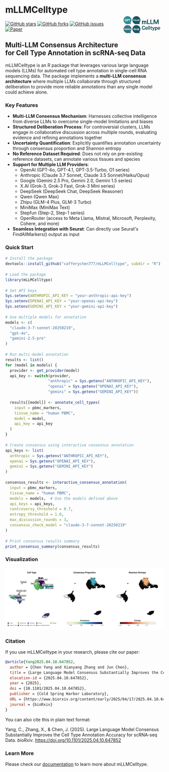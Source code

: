 # mLLMCelltype <img src="man/figures/logo.png" align="right" height="139" alt="mLLMCelltype logo" />

[![GitHub stars](https://img.shields.io/github/stars/cafferychen777/mLLMCelltype?style=social)](https://github.com/cafferychen777/mLLMCelltype/stargazers)
[![GitHub forks](https://img.shields.io/github/forks/cafferychen777/mLLMCelltype?style=social)](https://github.com/cafferychen777/mLLMCelltype/network/members)
[![GitHub issues](https://img.shields.io/github/issues/cafferychen777/mLLMCelltype?style=social)](https://github.com/cafferychen777/mLLMCelltype/issues)
[![Paper](https://img.shields.io/badge/bioRxiv-10.1101%2F2025.04.10.647852-blue)](https://www.biorxiv.org/content/10.1101/2025.04.10.647852v1)

## Multi-LLM Consensus Architecture for Cell Type Annotation in scRNA-seq Data

mLLMCelltype is an R package that leverages various large language models (LLMs) for automated cell type annotation in single-cell RNA sequencing data. The package implements a **multi-LLM consensus architecture** where multiple LLMs collaborate through structured deliberation to provide more reliable annotations than any single model could achieve alone.

### Key Features

* **Multi-LLM Consensus Mechanism**: Harnesses collective intelligence from diverse LLMs to overcome single-model limitations and biases
* **Structured Deliberation Process**: For controversial clusters, LLMs engage in collaborative discussion across multiple rounds, evaluating evidence and refining annotations together
* **Uncertainty Quantification**: Explicitly quantifies annotation uncertainty through consensus proportion and Shannon entropy
* **No Reference Dataset Required**: Does not rely on pre-existing reference datasets, can annotate various tissues and species
* **Support for Multiple LLM Providers**:
  - OpenAI (GPT-4o, GPT-4.1, GPT-3.5-Turbo, O1 series)
  - Anthropic (Claude 3.7 Sonnet, Claude 3.5 Sonnet/Haiku/Opus)
  - Google (Gemini 2.5 Pro, Gemini 2.0, Gemini 1.5 series)
  - X.AI (Grok-3, Grok-3 Fast, Grok-3 Mini series)
  - DeepSeek (DeepSeek Chat, DeepSeek Reasoner)
  - Qwen (Qwen Max)
  - Zhipu (GLM-4 Plus, GLM-3 Turbo)
  - MiniMax (MiniMax Text)
  - Stepfun (Step-2, Step-1 series)
  - OpenRouter (access to Meta Llama, Mistral, Microsoft, Perplexity, Cohere, and more)
* **Seamless Integration with Seurat**: Can directly use Seurat's FindAllMarkers() output as input

### Quick Start

```r
# Install the package
devtools::install_github("cafferychen777/mLLMCelltype", subdir = "R")

# Load the package
library(mLLMCelltype)

# Set API keys
Sys.setenv(ANTHROPIC_API_KEY = "your-anthropic-api-key")
Sys.setenv(OPENAI_API_KEY = "your-openai-api-key")
Sys.setenv(GEMINI_API_KEY = "your-gemini-api-key")

# Use multiple models for annotation
models <- c(
  "claude-3-7-sonnet-20250219",
  "gpt-4o",
  "gemini-2.5-pro"
)

# Run multi-model annotation
results <- list()
for (model in models) {
  provider <- get_provider(model)
  api_key <- switch(provider,
                   "anthropic" = Sys.getenv("ANTHROPIC_API_KEY"),
                   "openai" = Sys.getenv("OPENAI_API_KEY"),
                   "gemini" = Sys.getenv("GEMINI_API_KEY"))

  results[[model]] <- annotate_cell_types(
    input = pbmc_markers,
    tissue_name = "human PBMC",
    model = model,
    api_key = api_key
  )
}

# Create consensus using interactive consensus annotation
api_keys <- list(
  anthropic = Sys.getenv("ANTHROPIC_API_KEY"),
  openai = Sys.getenv("OPENAI_API_KEY"),
  gemini = Sys.getenv("GEMINI_API_KEY")
)

consensus_results <- interactive_consensus_annotation(
  input = pbmc_markers,
  tissue_name = "human PBMC",
  models = models,  # Use the models defined above
  api_keys = api_keys,
  controversy_threshold = 0.7,
  entropy_threshold = 1.0,
  max_discussion_rounds = 3,
  consensus_check_model = "claude-3-7-sonnet-20250219"
)

# Print consensus results summary
print_consensus_summary(consensus_results)
```

### Visualization

<img src="https://raw.githubusercontent.com/cafferychen777/mLLMCelltype/main/images/mLLMCelltype_visualization.png" alt="mLLMCelltype Visualization" width="900"/>

### Citation

If you use mLLMCelltype in your research, please cite our paper:

```bibtex
@article{Yang2025.04.10.647852,
  author = {Chen Yang and Xianyang Zhang and Jun Chen},
  title = {Large Language Model Consensus Substantially Improves the Cell Type Annotation Accuracy for scRNA-seq Data},
  elocation-id = {2025.04.10.647852},
  year = {2025},
  doi = {10.1101/2025.04.10.647852},
  publisher = {Cold Spring Harbor Laboratory},
  URL = {https://www.biorxiv.org/content/early/2025/04/17/2025.04.10.647852},
  journal = {bioRxiv}
}
```

You can also cite this in plain text format:

Yang, C., Zhang, X., & Chen, J. (2025). Large Language Model Consensus Substantially Improves the Cell Type Annotation Accuracy for scRNA-seq Data. *bioRxiv*. https://doi.org/10.1101/2025.04.10.647852

### Learn More

Please check our [documentation](articles/01-introduction.html) to learn more about mLLMCelltype.
